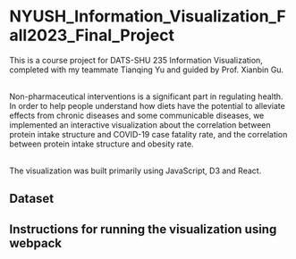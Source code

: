 # NYUSH_Information_Visualization_Fall2023_Final_Project

This is a course project for DATS-SHU 235 Information Visualization, completed with my teammate Tianqing Yu and guided by Prof. Xianbin Gu. <br> <br>

Non-pharmaceutical interventions is a significant part in regulating health. In order to help people understand how diets have the potential to alleviate effects from chronic diseases and some communicable diseases, we implemented an interactive visualization about the correlation between protein intake structure and COVID-19 case fatality rate, and the correlation between protein intake structure and obesity rate. <br><br>

The visualization was built primarily using JavaScript, D3 and React.

## Dataset

## Instructions for running the visualization using webpack
